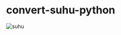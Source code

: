# convert-suhu-python


![suhu](https://user-images.githubusercontent.com/48172784/125728469-1ec149a3-beaf-4a6c-ab7f-73515f62683f.jpg)



